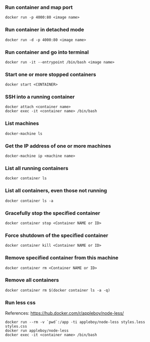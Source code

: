 ### Run container and map port

```shell
docker run -p 4000:80 <image name>
```

### Run container in detached mode

```shell
docker run -d -p 4000:80 <image name>
```

### Run container and go into terminal

```shell
docker run -it --entrypoint /bin/bash <image name>
```

### Start one or more stopped containers

```shell
docker start <CONTAINER>
```

### SSH into a running container

```shell
docker attach <container name>
docker exec -it <container name> /bin/bash
```

### List machines

```shell
docker-machine ls
```

### Get the IP address of one or more machines
```shell
docker-machine ip <machine name>
```

### List all running containers

```shell
docker container ls
```

### List all containers, even those not running

```shell
docker container ls -a
```

### Gracefully stop the specified container

```shell
docker container stop <Container NAME or ID>
```

### Force shutdown of the specified container

```shell
docker container kill <Container NAME or ID>
```

### Remove specified container from this machine

```shell
docker container rm <Container NAME or ID>
```

### Remove all containers

```shell
docker container rm $(docker container ls -a -q)
```

### Run less css

References: https://hub.docker.com/r/appleboy/node-less/

```shell
docker run --rm -v `pwd`:/app -ti appleboy/node-less styles.less styles.css
docker run appleboy/node-less
docker exec -it <container name> /bin/bash
``` 
